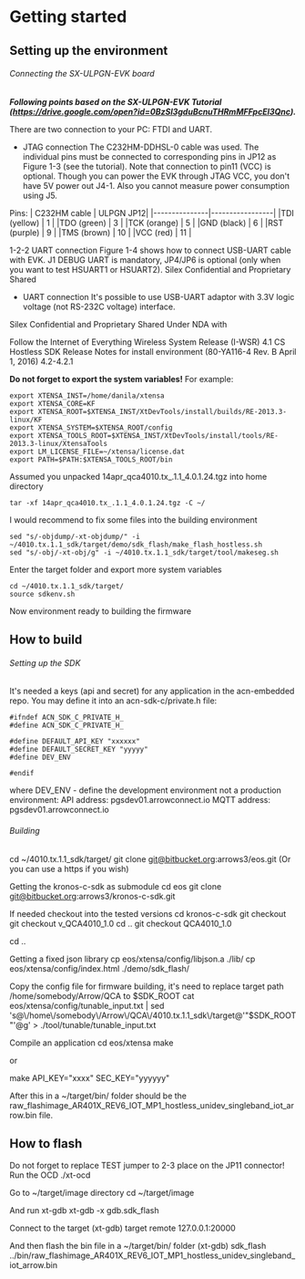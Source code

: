 # Getting started

## Setting up the environment

###### Connecting the SX-ULPGN-EVK board

**_Following points based on the SX-ULPGN-EVK Tutorial (https://drive.google.com/open?id=0BzSl3gduBcnuTHRmMFFpcEl3Qnc)._**

There are two connection to your PC: FTDI and UART.
- JTAG connection
The C232HM-DDHSL-0 cable was used. The individual pins must be connected to corresponding pins in 
JP12 as Figure 1-3 (see the tutorial). Note that connection to pin11 (VCC) is optional. Though you can 
power the EVK through JTAG VCC, you don't have 5V power out J4-1. Also you cannot measure power consumption using J5.

Pins:
| C232HM cable	|	ULPGN JP12|
|---------------|-----------------|
|TDI (yellow)	|	1	|
|TDO (green)	|	3	|
|TCK (orange)	|	5	|
|GND (black)	|	6	|
|RST (purple)	|	9	|
|TMS (brown)	|	10	|
|VCC (red)	|	11	|


1-2-2 UART connection
Figure 1-4 shows how to connect USB-UART cable with EVK. J1 DEBUG UART is
mandatory, JP4/JP6 is optional (only when you want to test HSUART1 or HSUART2).
Silex Confidential and Proprietary Shared
- UART connection 
It's possible to use USB-UART adaptor with 3.3V logic voltage (not RS-232C voltage) interface.

Silex Confidential and Proprietary Shared Under NDA with

Follow the Internet of Everything Wireless System Release (I-WSR) 4.1 CS Hostless SDK Release Notes for install environment
(80-YA116-4 Rev. B April 1, 2016) 4.2-4.2.1

**Do not forget to export the system variables!**
For example:
```
export XTENSA_INST=/home/danila/xtensa
export XTENSA_CORE=KF
export XTENSA_ROOT=$XTENSA_INST/XtDevTools/install/builds/RE-2013.3-linux/KF
export XTENSA_SYSTEM=$XTENSA_ROOT/config
export XTENSA_TOOLS_ROOT=$XTENSA_INST/XtDevTools/install/tools/RE-2013.3-linux/XtensaTools
export LM_LICENSE_FILE=~/xtensa/license.dat
export PATH=$PATH:$XTENSA_TOOLS_ROOT/bin
```

Assumed you unpacked 14apr_qca4010.tx_.1.1_4.0.1.24.tgz into home directory
```
tar -xf 14apr_qca4010.tx_.1.1_4.0.1.24.tgz -C ~/
```

I would recommend to fix some files into the building environment
```
sed "s/-objdump/-xt-objdump/" -i ~/4010.tx.1.1_sdk/target/demo/sdk_flash/make_flash_hostless.sh
sed "s/-obj/-xt-obj/g" -i ~/4010.tx.1.1_sdk/target/tool/makeseg.sh
```

Enter the target folder and export more system variables
```
cd ~/4010.tx.1.1_sdk/target/
source sdkenv.sh
```

Now environment ready to building the firmware

## How to build 

###### Setting up the SDK

It's needed a keys (api and secret) for any application in the acn-embedded repo.
You may define it into an acn-sdk-c/private.h file:

```
#ifndef ACN_SDK_C_PRIVATE_H_
#define ACN_SDK_C_PRIVATE_H_

#define DEFAULT_API_KEY "xxxxxx"
#define DEFAULT_SECRET_KEY "yyyyy"
#define DEV_ENV

#endif
```

where DEV_ENV - define the development environment not a production environment:
API address: pgsdev01.arrowconnect.io
MQTT address: pgsdev01.arrowconnect.io

###### Building

cd ~/4010.tx.1.1_sdk/target/
git clone git@bitbucket.org:arrows3/eos.git
(Or you can use a https if you wish)

Getting the kronos-c-sdk as submodule
cd eos
git clone git@bitbucket.org:arrows3/kronos-c-sdk.git

If needed checkout into the tested versions
cd kronos-c-sdk
git checkout git checkout v_QCA4010_1.0
cd ..
git checkout QCA4010_1.0

cd ..

Getting a fixed json library
cp eos/xtensa/config/libjson.a ./lib/
cp eos/xtensa/config/index.html ./demo/sdk_flash/

Copy the config file for firmware building, it's need to replace target path /home/somebody/Arrow/QCA to $SDK_ROOT
cat eos/xtensa/config/tunable_input.txt | sed 's@\/home\/somebody\/Arrow\/QCA\/4010.tx.1.1_sdk\/target@'"$SDK_ROOT"'@g' > ./tool/tunable/tunable_input.txt

Compile an application
cd eos/xtensa
make

or 

make API_KEY="xxxx" SEC_KEY="yyyyyy"

After this in a ~/target/bin/ folder should be the raw_flashimage_AR401X_REV6_IOT_MP1_hostless_unidev_singleband_iot_arrow.bin file.

## How to flash
Do not forget to replace TEST jumper to 2-3 place on the JP11 connector!
Run the OCD
./xt-ocd

Go to ~/target/image directory
cd ~/target/image

And run xt-gdb
xt-gdb -x gdb.sdk_flash

Connect to the target
(xt-gdb) target remote 127.0.0.1:20000

And then flash the bin file in a ~/target/bin/ folder
(xt-gdb) sdk_flash ../bin/raw_flashimage_AR401X_REV6_IOT_MP1_hostless_unidev_singleband_iot_arrow.bin
